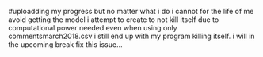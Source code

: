 #uploadding my progress but no matter what i do i cannot for the life of me avoid getting the model i attempt to create to not kill itself due to computational power needed
even when using only commentsmarch2018.csv i still end up with my program killing itself.
i will in the upcoming break fix this issue...
